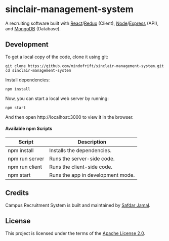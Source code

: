 # sinclair-management-system

A recruiting software built with [React](https://reactjs.org)/[Redux](https://redux.js.org) (Client), [Node](https://nodejs.org)/[Express](https://expressjs.com) (API), and [MongoDB](https://www.mongodb.com) (Database).

## Development

To get a local copy of the code, clone it using git:

```
git clone https://github.com/mindofrift/sinclair-management-system.git
cd sinclair-management-system
```

Install dependencies:

```
npm install
```

Now, you can start a local web server by running:

```
npm start
```

And then open http://localhost:3000 to view it in the browser.

#### Available npm Scripts

| Script         | Description                       |
| -------------- | --------------------------------- |
| npm install    | Installs the dependencies.        |
| npm run server | Runs the server-side code.        |
| npm run client | Runs the client-side code.        |
| npm start      | Runs the app in development mode. |

## Credits

Campus Recruitment System is built and maintained by [Safdar Jamal](https://safdarjamal.github.io).

## License

This project is licensed under the terms of the [Apache License 2.0](https://github.com/SafdarJamal/campus-recruitment-system/blob/with-mern-stack/LICENSE).
